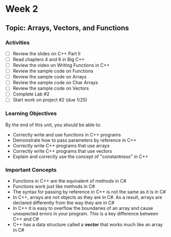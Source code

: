 # Week 2

## Topic: Arrays, Vectors, and Functions

### Activities
- [ ] Review the slides on C++ Part II
- [ ] Read chapters 4 and 6 in Big C++
- [ ] Review the video on Writing Functions in C++
- [ ] Review the sample code on Functions
- [ ] Review the sample code on Arrays
- [ ] Review the sample code on Char Arrays
- [ ] Review the sample code on Vectors
- [ ] Complete Lab #2
- [ ] Start work on project #2 (due 1/25)

### Learning Objectives
By the end of this unit, you should be able to:
- Correctly write and use functions in C++ programs
- Demonstrate how to pass parameters by reference in C++
- Correctly write C++ programs that use arrays
- Correctly write C++ programs that use vectors
- Explain and correctly use the concept of "constantness" in C++

### Important Concepts
- Functions in C++ are the equivalent of methods in C#
- Functions work just like methods in C#
- The syntax for passing by reference in C++ is not the same as it is in C#
- In C++, arrays are not objects as they are in C#. As a result, arrays are declared differently from the way they are in C#
- In C++ it is easy to overflow the boundaries of an array and cause unexpected errors in your program. This is a key difference between C++ and C#
- C++ has a data structure called a **vector** that works much like an array in C# 
